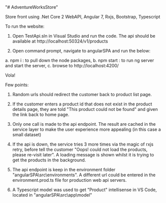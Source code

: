 "# AdventureWorksStore" 

Store front using .Net Core 2 WebAPI, Angular 7, Rxjs, Bootstrap, Typescript

To run the website:

1. Open TestApi.sln in Visual Studio and run the code. The api should be available at http://localhost:50324/v1/products

2. Open command prompt, navigate to angularSPA and run the below:

a. npm i : to pull down the node packages, 
b. npm start : to run ng server and start the server, 
c. browse to http://localhost:4200/

Vola!



Few points:

1. Random urls should redirect the customer back to product list page.

2. If the customer enters a product id that does not exist in the product details page, they are told "This product could not be found" and given the link back to home page.

3. Only one call is made to the api endpoint. The result are cached in the service layer to make the user experience more appealing (in this case a small dataset)

4. If the api is down, the service tries 3 more times via the magic of rxjs retry, before tell the customer "Oops! could not load the products, please re-visit later". A loading message is shown whilst it is trying to get the products in the background.

5. The api endpoint is keep in the environment folder "angularSPA\src\environments\". A different url could be entered in the environment.prod.ts file for production web api servers.

6. A Typescript model was used to get "Product" intellisense in VS Code, located in "angularSPA\src\app\model"


